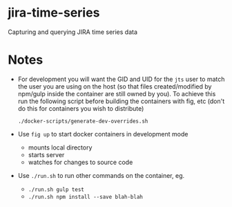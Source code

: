 jira-time-series
================

Capturing and querying JIRA time series data

Notes
=====


- For development you will want the GID and UID for the `jts` user to match the user you are using on the host (so that files created/modified by npm/gulp inside the container are still owned by you). To achieve this run the following script before building the containers with fig, etc (don't do this for containers you wish to distribute)

    ```
    ./docker-scripts/generate-dev-overrides.sh
    ```

- Use `fig up` to start docker containers in development mode
  - mounts local directory
  - starts server
  - watches for changes to source code
- Use `./run.sh` to run other commands on the container, eg.
  - `./run.sh gulp test`
  - `./run.sh npm install --save blah-blah`
